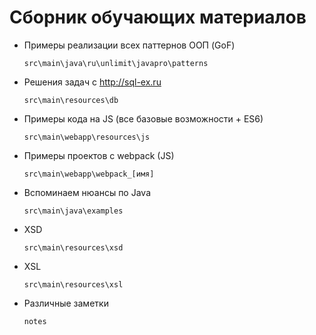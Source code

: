 # Сборник обучающих материалов

+ Примеры реализации всех паттернов ООП (GoF)
    ```
    src\main\java\ru\unlimit\javapro\patterns 
    ```
+ Решения задач с http://sql-ex.ru
    ```
    src\main\resources\db
    ```
+ Примеры кода на JS (все базовые возможности + ES6)
    ```
    src\main\webapp\resources\js
    ```
+ Примеры проектов с webpack (JS)
    ```
    src\main\webapp\webpack_[имя]
    ```
+ Вспоминаем нюансы по Java
    ```
    src\main\java\examples
    ```
+ XSD
    ```
    src\main\resources\xsd
    ```
+ XSL
    ```
    src\main\resources\xsl
    ```
+ Различные заметки
    ```
    notes
    ```
